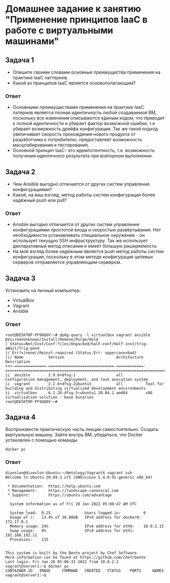 # Домашнее задание к занятию "Применение принципов IaaC в работе с виртуальными машинами"

## Задача 1 

- Опишите своими словами основные преимущества применения на практике IaaC паттернов.
- Какой из принципов IaaC является основополагающим?

### Ответ

- Основными преимуществами применения на практике IaaC патернов является полная идентичность любой создаваемой ВМ, поскольку все изменения описываются единым кодом, что приводит к полной идентичности и убирает фактор возможной ошибки, т.е убирает возможность дрейфа конфигурация. Так же такой подход увеличивает скорость прохождения нового продукта от разработчика к потребителю, предоставляет возможность масштабирования и тестирования.
- Основной принцип IaaC- это идемпотентность, т.е. возможность получения идентичного результата при вовторном выполнении.

## Задача 2

- Чем Ansible выгодно отличается от других систем управление конфигурациями?
- Какой, на ваш взгляд, метод работы систем конфигурации более надёжный push или pull?

### Ответ
- Ansible выгодно отличается от других систем управление конфигурациями простотой входа и скоростью развёртывания. Нет необходимости устанавливать специальное окружение - он использует текущую SSH инфраструктуру. Так же использует декларативный метод описания и имеет большую раширяемость.
- На мой взгляд более надёжным является push метод работы систем конфигурации, поскольку в этом методе конфигурация целевых серверов отправляется управляющим сервером.


## Задача 3 

Установить на личный компьютер:

- VirtualBox
- Vagrant
- Ansible

### Ответ
```
root@DESKTOP-PF94QOV:~# dpkg-query -l virtualbox vagrant ansible
Desired=Unknown/Install/Remove/Purge/Hold
| Status=Not/Inst/Conf-files/Unpacked/halF-conf/Half-inst/trig-aWait/Trig-pend
|/ Err?=(none)/Reinst-required (Status,Err: uppercase=bad)
||/ Name           Version                       Architecture Description
+++-==============-=============================-============-=======================================================================
ii  ansible        2.9.6+dfsg-1                  all          Configuration management, deployment, and task execution system
ii  vagrant        2.2.6+dfsg-2ubuntu3           all          Tool for building and distributing virtualized development environments
ii  virtualbox     6.1.26-dfsg-3~ubuntu1.20.04.2 amd64        x86 virtualization solution - base binaries
root@DESKTOP-PF94QOV:~#
```

## Задача 4
Воспроизвести практическую часть лекции самостоятельно.
Создать виртуальную машину.
Зайти внутрь ВМ, убедиться, что Docker установлен с помощью команды
```
docker pc
```
### Ответ
```
diveslon@diveslon-Ubuntu:~/Netology/Vagrant$ vagrant ssh
Welcome to Ubuntu 20.04.3 LTS (GNU/Linux 5.4.0-91-generic x86_64)

 * Documentation:  https://help.ubuntu.com
 * Management:     https://landscape.canonical.com
 * Support:        https://ubuntu.com/advantage

  System information as of Fri 28 Jan 2022 05:08:47 AM UTC

  System load:  0.25               Users logged in:          0
  Usage of /:   13.4% of 30.88GB   IPv4 address for docker0: 172.17.0.1
  Memory usage: 24%                IPv4 address for eth0:    10.0.2.15
  Swap usage:   0%                 IPv4 address for eth1:    192.168.192.11
  Processes:    115


This system is built by the Bento project by Chef Software
More information can be found at https://github.com/chef/bento
Last login: Fri Jan 28 05:06:32 2022 from 10.0.2.2
vagrant@server1:~$ docker ps
CONTAINER ID   IMAGE     COMMAND   CREATED   STATUS    PORTS     NAMES
vagrant@server1:~$ 
```

